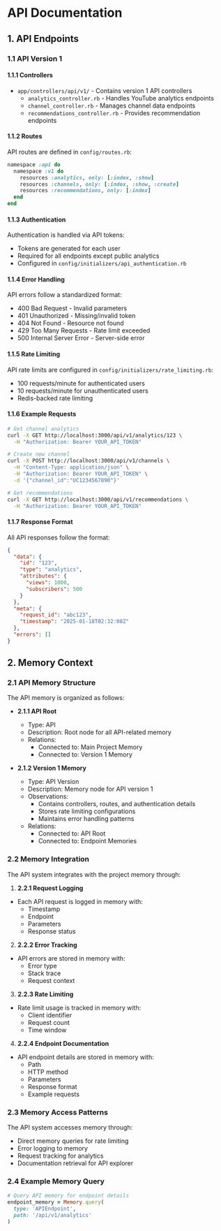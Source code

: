 # API Documentation

## 1. API Endpoints

### 1.1 API Version 1

#### 1.1.1 Controllers
- `app/controllers/api/v1/` - Contains version 1 API controllers
  - `analytics_controller.rb` - Handles YouTube analytics endpoints
  - `channel_controller.rb` - Manages channel data endpoints
  - `recommendations_controller.rb` - Provides recommendation endpoints

#### 1.1.2 Routes
API routes are defined in `config/routes.rb`:
```ruby
namespace :api do
  namespace :v1 do
    resources :analytics, only: [:index, :show]
    resources :channels, only: [:index, :show, :create]
    resources :recommendations, only: [:index]
  end
end
```

#### 1.1.3 Authentication
Authentication is handled via API tokens:
- Tokens are generated for each user
- Required for all endpoints except public analytics
- Configured in `config/initializers/api_authentication.rb`

#### 1.1.4 Error Handling
API errors follow a standardized format:
- 400 Bad Request - Invalid parameters
- 401 Unauthorized - Missing/invalid token
- 404 Not Found - Resource not found
- 429 Too Many Requests - Rate limit exceeded
- 500 Internal Server Error - Server-side error

#### 1.1.5 Rate Limiting
API rate limits are configured in `config/initializers/rate_limiting.rb`:
- 100 requests/minute for authenticated users
- 10 requests/minute for unauthenticated users
- Redis-backed rate limiting

#### 1.1.6 Example Requests
```bash
# Get channel analytics
curl -X GET http://localhost:3000/api/v1/analytics/123 \
  -H "Authorization: Bearer YOUR_API_TOKEN"

# Create new channel
curl -X POST http://localhost:3000/api/v1/channels \
  -H "Content-Type: application/json" \
  -H "Authorization: Bearer YOUR_API_TOKEN" \
  -d '{"channel_id":"UC1234567890"}'

# Get recommendations
curl -X GET http://localhost:3000/api/v1/recommendations \
  -H "Authorization: Bearer YOUR_API_TOKEN"
```

#### 1.1.7 Response Format
All API responses follow the format:
```json
{
  "data": {
    "id": "123",
    "type": "analytics",
    "attributes": {
      "views": 1000,
      "subscribers": 500
    }
  },
  "meta": {
    "request_id": "abc123",
    "timestamp": "2025-01-18T02:32:08Z"
  },
  "errors": []
}
```

## 2. Memory Context

### 2.1 API Memory Structure
The API memory is organized as follows:

- **2.1.1 API Root**
  - Type: API
  - Description: Root node for all API-related memory
  - Relations:
    - Connected to: Main Project Memory
    - Connected to: Version 1 Memory

- **2.1.2 Version 1 Memory**
  - Type: API Version
  - Description: Memory node for API version 1
  - Observations:
    - Contains controllers, routes, and authentication details
    - Stores rate limiting configurations
    - Maintains error handling patterns
  - Relations:
    - Connected to: API Root
    - Connected to: Endpoint Memories

### 2.2 Memory Integration
The API system integrates with the project memory through:

1.  **2.2.1 Request Logging**
   - Each API request is logged in memory with:
     - Timestamp
     - Endpoint
     - Parameters
     - Response status

2.  **2.2.2 Error Tracking**
   - API errors are stored in memory with:
     - Error type
     - Stack trace
     - Request context

3.  **2.2.3 Rate Limiting**
   - Rate limit usage is tracked in memory with:
     - Client identifier
     - Request count
     - Time window

4.  **2.2.4 Endpoint Documentation**
   - API endpoint details are stored in memory with:
     - Path
     - HTTP method
     - Parameters
     - Response format
     - Example requests

### 2.3 Memory Access Patterns
The API system accesses memory through:
- Direct memory queries for rate limiting
- Error logging to memory
- Request tracking for analytics
- Documentation retrieval for API explorer

### 2.4 Example Memory Query
```ruby
# Query API memory for endpoint details
endpoint_memory = Memory.query(
  type: 'APIEndpoint',
  path: '/api/v1/analytics'
)